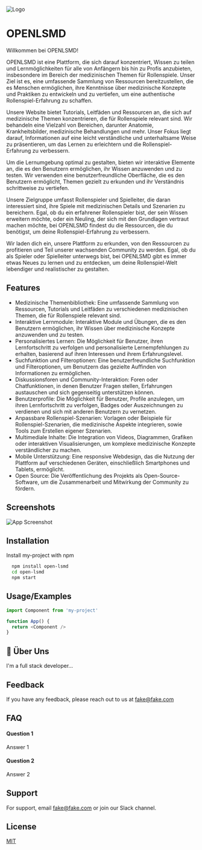 
![Logo](https://dev-to-uploads.s3.amazonaws.com/uploads/articles/th5xamgrr6se0x5ro4g6.png)


# OPENLSMD

Willkommen bei OPENLSMD!

OPENLSMD ist eine Plattform, die sich darauf konzentriert, Wissen zu teilen und Lernmöglichkeiten für alle von Anfängern bis hin zu Profis anzubieten, insbesondere im Bereich der medizinischen Themen für Rollenspiele. Unser Ziel ist es, eine umfassende Sammlung von Ressourcen bereitzustellen, die es Menschen ermöglichen, ihre Kenntnisse über medizinische Konzepte und Praktiken zu entwickeln und zu vertiefen, um eine authentische Rollenspiel-Erfahrung zu schaffen.

Unsere Website bietet Tutorials, Leitfäden und Ressourcen an, die sich auf medizinische Themen konzentrieren, die für Rollenspiele relevant sind. Wir behandeln eine Vielzahl von Bereichen, darunter Anatomie, Krankheitsbilder, medizinische Behandlungen und mehr. Unser Fokus liegt darauf, Informationen auf eine leicht verständliche und unterhaltsame Weise zu präsentieren, um das Lernen zu erleichtern und die Rollenspiel-Erfahrung zu verbessern.

Um die Lernumgebung optimal zu gestalten, bieten wir interaktive Elemente an, die es den Benutzern ermöglichen, ihr Wissen anzuwenden und zu testen. Wir verwenden eine benutzerfreundliche Oberfläche, die es den Benutzern ermöglicht, Themen gezielt zu erkunden und ihr Verständnis schrittweise zu vertiefen.

Unsere Zielgruppe umfasst Rollenspieler und Spielleiter, die daran interessiert sind, ihre Spiele mit medizinischen Details und Szenarien zu bereichern. Egal, ob du ein erfahrener Rollenspieler bist, der sein Wissen erweitern möchte, oder ein Neuling, der sich mit den Grundlagen vertraut machen möchte, bei OPENLSMD findest du die Ressourcen, die du benötigst, um deine Rollenspiel-Erfahrung zu verbessern.

Wir laden dich ein, unsere Plattform zu erkunden, von den Ressourcen zu profitieren und Teil unserer wachsenden Community zu werden. Egal, ob du als Spieler oder Spielleiter unterwegs bist, bei OPENLSMD gibt es immer etwas Neues zu lernen und zu entdecken, um deine Rollenspiel-Welt lebendiger und realistischer zu gestalten.



## Features

- Medizinische Themenbibliothek: Eine umfassende Sammlung von Ressourcen, Tutorials und Leitfäden zu verschiedenen medizinischen Themen, die für Rollenspiele relevant sind.
- Interaktive Lernmodule: Interaktive Module und Übungen, die es den Benutzern ermöglichen, ihr Wissen über medizinische Konzepte anzuwenden und zu testen.
- Personalisiertes Lernen: Die Möglichkeit für Benutzer, ihren Lernfortschritt zu verfolgen und personalisierte Lernempfehlungen zu erhalten, basierend auf ihren Interessen und ihrem Erfahrungslevel.
- Suchfunktion und Filteroptionen: Eine benutzerfreundliche Suchfunktion und  Filteroptionen, um Benutzern das gezielte Auffinden von Informationen zu ermöglichen.
- Diskussionsforen und Community-Interaktion: Foren oder Chatfunktionen, in denen Benutzer Fragen stellen, Erfahrungen austauschen und sich gegenseitig unterstützen können.
- Benutzerprofile: Die Möglichkeit für Benutzer, Profile anzulegen, um ihren Lernfortschritt zu verfolgen, Badges oder Auszeichnungen zu verdienen und sich mit anderen Benutzern zu vernetzen.
- Anpassbare Rollenspiel-Szenarien: Vorlagen oder Beispiele für Rollenspiel-Szenarien, die medizinische Aspekte integrieren, sowie Tools zum Erstellen eigener Szenarien.
- Multimediale Inhalte: Die Integration von Videos, Diagrammen, Grafiken oder interaktiven Visualisierungen, um komplexe medizinische Konzepte verständlicher zu machen.
- Mobile Unterstützung: Eine responsive Webdesign, das die Nutzung der Plattform auf verschiedenen Geräten, einschließlich Smartphones und Tablets, ermöglicht.
- Open Source: Die Veröffentlichung des Projekts als Open-Source-Software, um die Zusammenarbeit und Mitwirkung der Community zu fördern.
## Screenshots

![App Screenshot](https://via.placeholder.com/468x300?text=App+Screenshot+Here)


## Installation

Install my-project with npm

```bash
  npm install open-lsmd
  cd open-lsmd
  npm start
```
    
## Usage/Examples

```javascript
import Component from 'my-project'

function App() {
  return <Component />
}
```


## 🚀 Über Uns
I'm a full stack developer...


## Feedback

If you have any feedback, please reach out to us at fake@fake.com


## FAQ

#### Question 1

Answer 1

#### Question 2

Answer 2


## Support

For support, email fake@fake.com or join our Slack channel.


## License

[MIT](https://choosealicense.com/licenses/mit/)

